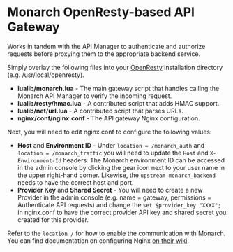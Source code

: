 Monarch OpenResty-based API Gateway
===================================

Works in tandem with the API Manager to authenticate and authorize requests before proxying them to the appropriate backend service.

Simply overlay the following files into your [OpenResty](http://openresty.org "OpenResty home page") installation directory (e.g. /usr/local/openresty).

- **lualib/monarch.lua** - The main gateway script that handles calling the Monarch API Manager to verify the incoming request.
- **lualib/resty/hmac.lua** - A contributed script that adds HMAC support.
- **lualib/net/url.lua** - A contributed script that parses URLs.
- **nginx/conf/nginx.conf** - The API gateway Nginx configuration.

Next, you will need to edit nginx.conf to configure the following values:

- **Host** and **Environment ID** - Under `location = /monarch_auth` and `location = /monarch_traffic` you will need to update the `Host` and `X-Environment-Id` headers.  The Monarch environment ID can be accessed in the admin console  by clicking the gear icon next to your user name in the upper right-hand corner. Likewise, the `upstream monarch_backend` needs to have the correct host and port.
- **Provider Key** and **Shared Secret** - You will need to create a new Provider in the admin console (e.g. name = gateway, permissions = Authenticate API requests) and change the `set $provider_key "XXXX";` in nginx.conf to have the correct provider API key and shared secret you created for this provider.

Refer to the `location /` for how to enable the communication with Monarch.  You can find documentation on configuring Nginx [on their wiki](http://wiki.nginx.org/Configuration "Nginx configuration").